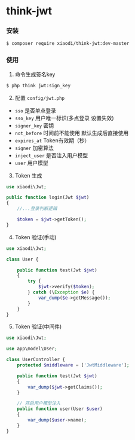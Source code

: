 # think-jwt

### 安装
```sh
$ composer require xiaodi/think-jwt:dev-master
```

### 使用
1. 命令生成签名key
```sh
$ php think jwt:sign_key
```

2. 配置
`config/jwt.php`

* `sso` 是否单点登录
* `sso_key` 用户唯一标识(多点登录 设置失效)
* `signer_key` 密钥
* `not_before` 时间前不能使用 默认生成后直接使用
* `expires_at` Token有效期（秒）
* `signer` 加密算法
* `inject_user` 是否注入用户模型
* `user` 用户模型

3. Token 生成
```php
use xiaodi\Jwt;

public function login(Jwt $jwt)
{
    //...登录判断逻辑

    $token = $jwt->getToken();
}
```

4. Token 验证(手动)
```php
use xiaodi\Jwt;

class User {

    public function test(Jwt $jwt)
    {
        try {
            $jwt->verify($token);
        } catch (\Exception $e) {
            var_dump($e->getMessage());
        }
    }
}

```

5. Token 验证(中间件)
```php
use xiaodi\Jwt;

use app\model\User;

class UserController {
    protected $middleware = ['JwtMiddleware'];

    public function test(Jwt $jwt)
    {
        var_dump($jwt->getClaims());
    }

    // 开启用户模型注入
    public function user(User $user)
    {
        var_dump($user->name);
    }
}

```
